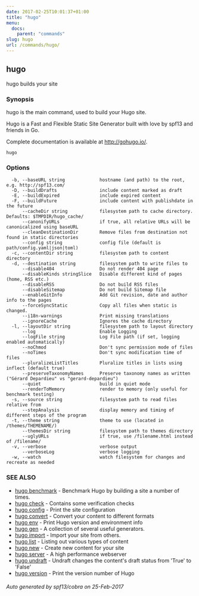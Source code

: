 ```yaml
---
date: 2017-02-25T10:01:37+01:00
title: "hugo"
menu:
  docs:
    parent: "commands"
slug: hugo
url: /commands/hugo/
---
```

## hugo

hugo builds your site

### Synopsis


hugo is the main command, used to build your Hugo site.

Hugo is a Fast and Flexible Static Site Generator
built with love by spf13 and friends in Go.

Complete documentation is available at http://gohugo.io/.

```
hugo
```

### Options

```
  -b, --baseURL string             hostname (and path) to the root, e.g. http://spf13.com/
  -D, --buildDrafts                include content marked as draft
  -E, --buildExpired               include expired content
  -F, --buildFuture                include content with publishdate in the future
      --cacheDir string            filesystem path to cache directory. Defaults: $TMPDIR/hugo_cache/
      --canonifyURLs               if true, all relative URLs will be canonicalized using baseURL
      --cleanDestinationDir        Remove files from destination not found in static directories
      --config string              config file (default is path/config.yaml|json|toml)
  -c, --contentDir string          filesystem path to content directory
  -d, --destination string         filesystem path to write files to
      --disable404                 Do not render 404 page
      --disableKinds stringSlice   Disable different kind of pages (home, RSS etc.)
      --disableRSS                 Do not build RSS files
      --disableSitemap             Do not build Sitemap file
      --enableGitInfo              Add Git revision, date and author info to the pages
      --forceSyncStatic            Copy all files when static is changed.
      --i18n-warnings              Print missing translations
      --ignoreCache                Ignores the cache directory
  -l, --layoutDir string           filesystem path to layout directory
      --log                        Enable Logging
      --logFile string             Log File path (if set, logging enabled automatically)
      --noChmod                    Don't sync permission mode of files
      --noTimes                    Don't sync modification time of files
      --pluralizeListTitles        Pluralize titles in lists using inflect (default true)
      --preserveTaxonomyNames      Preserve taxonomy names as written ("Gérard Depardieu" vs "gerard-depardieu")
      --quiet                      build in quiet mode
      --renderToMemory             render to memory (only useful for benchmark testing)
  -s, --source string              filesystem path to read files relative from
      --stepAnalysis               display memory and timing of different steps of the program
  -t, --theme string               theme to use (located in /themes/THEMENAME/)
      --themesDir string           filesystem path to themes directory
      --uglyURLs                   if true, use /filename.html instead of /filename/
  -v, --verbose                    verbose output
      --verboseLog                 verbose logging
  -w, --watch                      watch filesystem for changes and recreate as needed
```

### SEE ALSO
* [hugo benchmark](/commands/hugo_benchmark/)	 - Benchmark Hugo by building a site a number of times.
* [hugo check](/commands/hugo_check/)	 - Contains some verification checks
* [hugo config](/commands/hugo_config/)	 - Print the site configuration
* [hugo convert](/commands/hugo_convert/)	 - Convert your content to different formats
* [hugo env](/commands/hugo_env/)	 - Print Hugo version and environment info
* [hugo gen](/commands/hugo_gen/)	 - A collection of several useful generators.
* [hugo import](/commands/hugo_import/)	 - Import your site from others.
* [hugo list](/commands/hugo_list/)	 - Listing out various types of content
* [hugo new](/commands/hugo_new/)	 - Create new content for your site
* [hugo server](/commands/hugo_server/)	 - A high performance webserver
* [hugo undraft](/commands/hugo_undraft/)	 - Undraft changes the content's draft status from 'True' to 'False'
* [hugo version](/commands/hugo_version/)	 - Print the version number of Hugo

###### Auto generated by spf13/cobra on 25-Feb-2017
